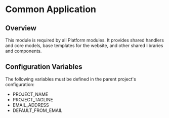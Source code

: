 # Common Application

## Overview
This module is required by all Platform modules. It provides shared handlers and core models, base templates for the
website, and other shared libraries and components.

## Configuration Variables
The following variables must be defined in the parent project's configuration:

* PROJECT_NAME
* PROJECT_TAGLINE
* EMAIL_ADDRESS
* DEFAULT_FROM_EMAIL
